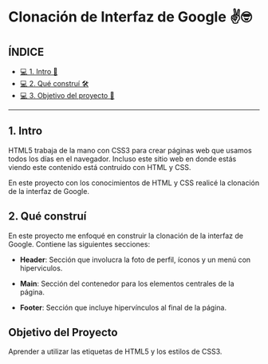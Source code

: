 # Clonación de Interfaz de Google ✌🤓

## ÍNDICE

* [💻 1. Intro 🤟](https://github.com/alejandracflores/clondeinterfazdegoogle/blob/main/README.md#1-intro)
* [💻 2. Qué construí 🛠](https://github.com/alejandracflores/clondeinterfazdegoogle/blob/main/README.md#2-qu%C3%A9-constru%C3%AD)
* [💻 3. Objetivo del proyecto 🎯](https://github.com/alejandracflores/clondeinterfazdegoogle/blob/main/README.md#objetivo-del-proyecto)

****

## 1. Intro
HTML5 trabaja de la mano con CSS3 para crear páginas web que usamos todos los días en el navegador. Incluso este sitio web en donde estás viendo este contenido está contruido con HTML y CSS.

En este proyecto con los conocimientos de HTML y CSS realicé la clonación de la interfaz de Google.

## 2. Qué construí
En este proyecto me enfoqué en construir la clonación de la interfaz de Google. Contiene las siguientes secciones:
* **Header**: Sección que involucra la foto de perfil, íconos y un menú con hiperviculos.

* **Main**: Sección del contenedor para los elementos centrales de la página.

* **Footer**: Sección que incluye hipervínculos al final de la página.

## Objetivo del Proyecto
Aprender a utilizar las etiquetas de HTML5 y los estilos de CSS3.
